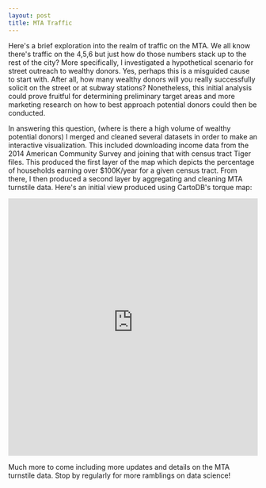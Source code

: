 ```yaml
---
layout: post
title: MTA Traffic
---
```


Here's a brief exploration into the realm of traffic on the MTA. We all know there's traffic on the 4,5,6 but just how do those numbers stack up to the rest of the city? More specifically, I investigated a hypothetical scenario for street outreach to wealthy donors. Yes, perhaps this is a misguided cause to start with. After all, how many wealthy donors will you really successfully solicit on the street or at subway stations? Nonetheless, this initial analysis could prove fruitful for determining preliminary target areas and more marketing research on how to best approach potential donors could then be conducted. 

In answering this question, (where is there a high volume of wealthy potential donors) I merged and cleaned several datasets in order to make an interactive visualization. This included downloading income data from the 2014 American Community Survey and joining that with census tract Tiger files. This produced the first layer of the map which depicts the percentage of households earning over $100K/year for a given census tract. From there, I then produced a second layer by aggregating and cleaning MTA turnstile data. Here's an initial view produced using CartoDB's torque map:

<iframe width="100%" height="520" frameborder="0" src="https://matthewbmitchell.carto.com/viz/935eff94-497a-11e6-a6da-0e05a8b3e3d7/embed_map" allowfullscreen webkitallowfullscreen mozallowfullscreen oallowfullscreen msallowfullscreen></iframe>

Much more to come including more updates and details on the MTA turnstile data. Stop by regularly for more ramblings on data science!
